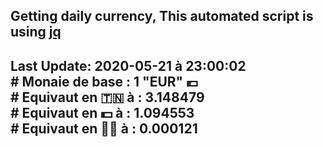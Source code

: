## Getting daily currency, This automated script is using [jq](https://stedolan.github.io/jq/)
## Last Update:  2020-05-21 à 23:00:02 </br># Monaie de base : 1 "EUR" 💶 </br> # Equivaut en 🇹🇳 à :  3.148479 </br> # Equivaut en 💵 à : 1.094553</br> # Equivaut en 🐱‍💻 à :  0.000121
